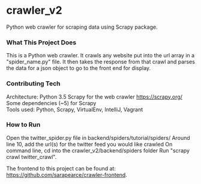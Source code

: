 # crawler_v2
Python web crawler for scraping data using Scrapy package.

<h3>What This Project Does</h3>

This is a Python web crawler. It crawls any website put into the url array in a "spider_name.py" file. It then takes the response from that crawl and parses the data for a json object to go to the front end for display.

<h3>Contributing Tech</h3>

Architecture: Python 3.5
Scrapy for the web crawler https://scrapy.org/ <br>
Some dependencies (~5) for Scrapy <br>
Tools used: Python, Scrapy, VirtualEnv, IntelliJ, Vagrant <br>

<h3>How to Run</h3>

Open the twitter_spider.py file in backend/spiders/tutorial/spiders/
Around line 10,  add the url(s) for the twitter feed you would like crawled
On command line, cd into the crawler_v2/backend/spiders folder
Run "scrapy crawl twitter_crawl". 

The frontend to this project can be found at: https://github.com/sarapearce/crawler-frontend. 
